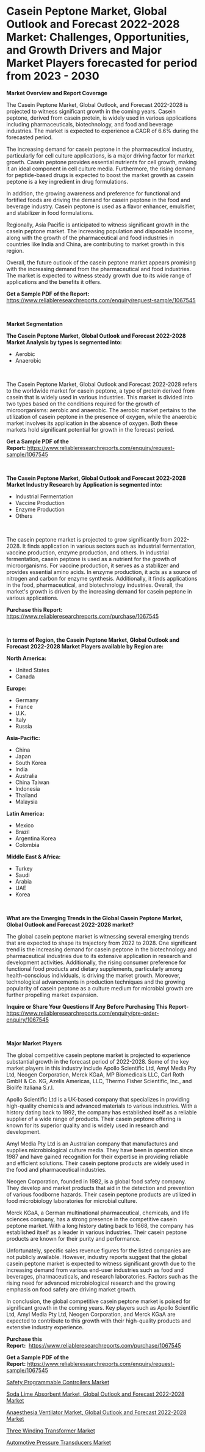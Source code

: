 <p><h1>Casein Peptone Market, Global Outlook and Forecast 2022-2028 Market: Challenges, Opportunities, and Growth Drivers and Major Market Players forecasted for period from 2023 - 2030</h1></p><p><strong>Market Overview and Report Coverage</strong></p>
<p><p>The Casein Peptone Market, Global Outlook, and Forecast 2022-2028 is projected to witness significant growth in the coming years. Casein peptone, derived from casein protein, is widely used in various applications including pharmaceuticals, biotechnology, and food and beverage industries. The market is expected to experience a CAGR of 6.6% during the forecasted period.</p><p>The increasing demand for casein peptone in the pharmaceutical industry, particularly for cell culture applications, is a major driving factor for market growth. Casein peptone provides essential nutrients for cell growth, making it an ideal component in cell culture media. Furthermore, the rising demand for peptide-based drugs is expected to boost the market growth as casein peptone is a key ingredient in drug formulations.</p><p>In addition, the growing awareness and preference for functional and fortified foods are driving the demand for casein peptone in the food and beverage industry. Casein peptone is used as a flavor enhancer, emulsifier, and stabilizer in food formulations.</p><p>Regionally, Asia Pacific is anticipated to witness significant growth in the casein peptone market. The increasing population and disposable income, along with the growth of the pharmaceutical and food industries in countries like India and China, are contributing to market growth in this region.</p><p>Overall, the future outlook of the casein peptone market appears promising with the increasing demand from the pharmaceutical and food industries. The market is expected to witness steady growth due to its wide range of applications and the benefits it offers.</p></p>
<p><strong>Get a Sample PDF of the Report:</strong> <a href="https://www.reliableresearchreports.com/enquiry/request-sample/1067545">https://www.reliableresearchreports.com/enquiry/request-sample/1067545</a></p>
<p>&nbsp;</p>
<p><strong>Market Segmentation</strong></p>
<p><strong>The Casein Peptone Market, Global Outlook and Forecast 2022-2028 Market Analysis by types is segmented into:</strong></p>
<p><ul><li>Aerobic</li><li>Anaerobic</li></ul></p>
<p>&nbsp;</p>
<p><p>The Casein Peptone Market, Global Outlook and Forecast 2022-2028 refers to the worldwide market for casein peptone, a type of protein derived from casein that is widely used in various industries. This market is divided into two types based on the conditions required for the growth of microorganisms: aerobic and anaerobic. The aerobic market pertains to the utilization of casein peptone in the presence of oxygen, while the anaerobic market involves its application in the absence of oxygen. Both these markets hold significant potential for growth in the forecast period.</p></p>
<p><strong>Get a Sample PDF of the Report:</strong>&nbsp;<a href="https://www.reliableresearchreports.com/enquiry/request-sample/1067545">https://www.reliableresearchreports.com/enquiry/request-sample/1067545</a></p>
<p>&nbsp;</p>
<p><strong>The Casein Peptone Market, Global Outlook and Forecast 2022-2028 Market Industry Research by Application is segmented into:</strong></p>
<p><ul><li>Industrial Fermentation</li><li>Vaccine Production</li><li>Enzyme Production</li><li>Others</li></ul></p>
<p>&nbsp;</p>
<p><p>The casein peptone market is projected to grow significantly from 2022-2028. It finds application in various sectors such as industrial fermentation, vaccine production, enzyme production, and others. In industrial fermentation, casein peptone is used as a nutrient for the growth of microorganisms. For vaccine production, it serves as a stabilizer and provides essential amino acids. In enzyme production, it acts as a source of nitrogen and carbon for enzyme synthesis. Additionally, it finds applications in the food, pharmaceutical, and biotechnology industries. Overall, the market's growth is driven by the increasing demand for casein peptone in various applications.</p></p>
<p><strong>Purchase this Report:</strong>&nbsp; <a href="https://www.reliableresearchreports.com/purchase/1067545">https://www.reliableresearchreports.com/purchase/1067545</a></p>
<p>&nbsp;</p>
<p><strong>In terms of Region, the Casein Peptone Market, Global Outlook and Forecast 2022-2028 Market Players available by Region are:</strong></p>
<p>
    <p> <strong> North America: </strong>
        <ul>
            <li>United States</li>
            <li>Canada</li>
        </ul>
        </p> 
    <p> <strong> Europe: </strong>
        <ul>
            <li>Germany</li>
            <li>France</li>
            <li>U.K.</li>
            <li>Italy</li>
            <li>Russia</li>
        </ul>
        </p> 
    <p> <strong> Asia-Pacific: </strong>
        <ul>
            <li>China</li>
            <li>Japan</li>
            <li>South Korea</li>
            <li>India</li>
            <li>Australia</li>
            <li>China Taiwan</li>
            <li>Indonesia</li>
            <li>Thailand</li>
            <li>Malaysia</li>
        </ul>
        </p> 
    <p> <strong> Latin America: </strong>
        <ul>
            <li>Mexico</li>
            <li>Brazil</li>
            <li>Argentina Korea</li>
            <li>Colombia</li>
        </ul>
        </p> 
    <p> <strong> Middle East & Africa: </strong>
        <ul>
            <li>Turkey</li>
            <li>Saudi</li>
            <li>Arabia</li>
            <li>UAE</li>
            <li>Korea</li>
        </ul>
    </p>
    </p>
<p>&nbsp;</p>
<p><strong>What are the Emerging Trends in the Global Casein Peptone Market, Global Outlook and Forecast 2022-2028 market?</strong></p>
<p><p>The global casein peptone market is witnessing several emerging trends that are expected to shape its trajectory from 2022 to 2028. One significant trend is the increasing demand for casein peptone in the biotechnology and pharmaceutical industries due to its extensive application in research and development activities. Additionally, the rising consumer preference for functional food products and dietary supplements, particularly among health-conscious individuals, is driving the market growth. Moreover, technological advancements in production techniques and the growing popularity of casein peptone as a culture medium for microbial growth are further propelling market expansion.</p></p>
<p><strong>Inquire or Share Your Questions If Any Before Purchasing This Report</strong>- <a href="https://www.reliableresearchreports.com/enquiry/pre-order-enquiry/1067545">https://www.reliableresearchreports.com/enquiry/pre-order-enquiry/1067545</a></p>
<p>&nbsp;</p>
<p><strong>Major Market Players</strong></p>
<p><p>The global competitive casein peptone market is projected to experience substantial growth in the forecast period of 2022-2028. Some of the key market players in this industry include Apollo Scientific Ltd, Amyl Media Pty Ltd, Neogen Corporation, Merck KGaA, MP Biomedicals LLC, Carl Roth GmbH & Co. KG, Azelis Americas, LLC, Thermo Fisher Scientific, Inc., and Biolife Italiana S.r.l.</p><p>Apollo Scientific Ltd is a UK-based company that specializes in providing high-quality chemicals and advanced materials to various industries. With a history dating back to 1992, the company has established itself as a reliable supplier of a wide range of products. Their casein peptone offering is known for its superior quality and is widely used in research and development.</p><p>Amyl Media Pty Ltd is an Australian company that manufactures and supplies microbiological culture media. They have been in operation since 1987 and have gained recognition for their expertise in providing reliable and efficient solutions. Their casein peptone products are widely used in the food and pharmaceutical industries.</p><p>Neogen Corporation, founded in 1982, is a global food safety company. They develop and market products that aid in the detection and prevention of various foodborne hazards. Their casein peptone products are utilized in food microbiology laboratories for microbial culture.</p><p>Merck KGaA, a German multinational pharmaceutical, chemicals, and life sciences company, has a strong presence in the competitive casein peptone market. With a long history dating back to 1668, the company has established itself as a leader in various industries. Their casein peptone products are known for their purity and performance.</p><p>Unfortunately, specific sales revenue figures for the listed companies are not publicly available. However, industry reports suggest that the global casein peptone market is expected to witness significant growth due to the increasing demand from various end-user industries such as food and beverages, pharmaceuticals, and research laboratories. Factors such as the rising need for advanced microbiological research and the growing emphasis on food safety are driving market growth.</p><p>In conclusion, the global competitive casein peptone market is poised for significant growth in the coming years. Key players such as Apollo Scientific Ltd, Amyl Media Pty Ltd, Neogen Corporation, and Merck KGaA are expected to contribute to this growth with their high-quality products and extensive industry experience.</p></p>
<p><strong>Purchase this Report:</strong>&nbsp;&nbsp;<a href="https://www.reliableresearchreports.com/purchase/1067545">https://www.reliableresearchreports.com/purchase/1067545</a></p>
<p></p>
<p><strong>Get a Sample PDF of the Report:</strong>&nbsp;<a href="https://www.reliableresearchreports.com/enquiry/request-sample/1067545">https://www.reliableresearchreports.com/enquiry/request-sample/1067545</a></p>
<p><p><a href="https://medium.com/@kevinbarnes75/safety-programmable-controllers-market-size-growth-forecast-2023-2030-11c615c88dc2">Safety Programmable Controllers Market</a></p><p><a href="https://github.com/PeterParrish5/Market-Research-Report-List-1/blob/main/soda-lime-absorbent-market-global-outlook-and-forecast-2022-2028-market.md">Soda Lime Absorbent Market, Global Outlook and Forecast 2022-2028 Market</a></p><p><a href="https://github.com/CliffMedina6/Market-Research-Report-List-1/blob/main/anaesthesia-ventilator-market-global-outlook-and-forecast-2022-2028-market.md">Anaesthesia Ventilator Market, Global Outlook and Forecast 2022-2028 Market</a></p><p><a href="https://medium.com/@santosh.reportprime/three-winding-transformer-market-size-growth-forecast-2023-2030-ed790481494c">Three Winding Transformer Market</a></p><p><a href="https://www.linkedin.com/pulse/automotive-pressure-transducers-market-insights-players-bczlf/">Automotive Pressure Transducers Market</a></p></p>